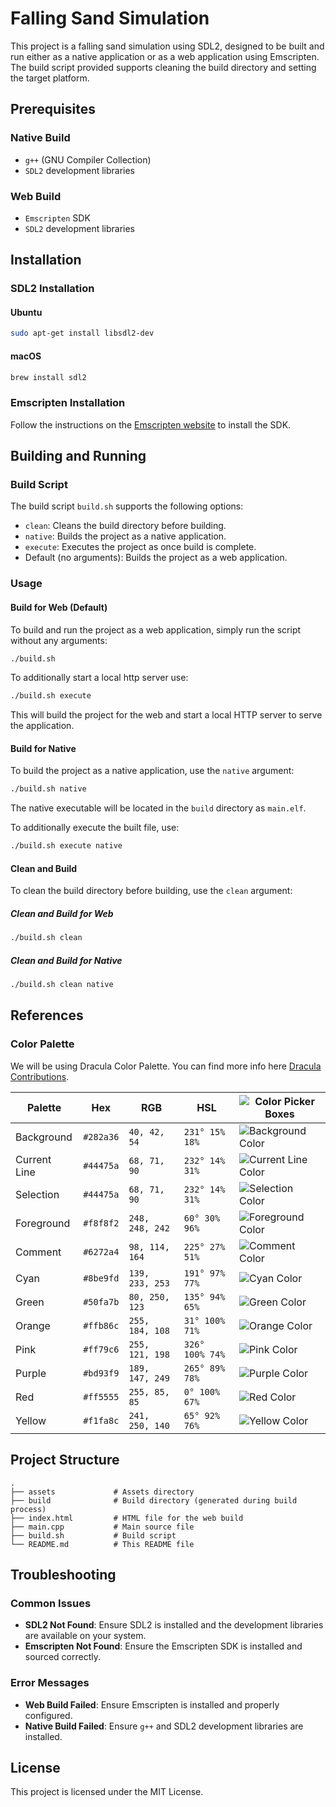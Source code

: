 # Falling Sand Simulation

This project is a falling sand simulation using SDL2, designed to be built and run either as a native application or as a web application using Emscripten. 
The build script provided supports cleaning the build directory and setting the target platform.

## Prerequisites

### Native Build
- `g++` (GNU Compiler Collection)
- `SDL2` development libraries

### Web Build
- `Emscripten` SDK
- `SDL2` development libraries

## Installation

### SDL2 Installation

#### Ubuntu
```sh
sudo apt-get install libsdl2-dev
```

#### macOS
```sh
brew install sdl2
```

### Emscripten Installation

Follow the instructions on the [Emscripten website](https://emscripten.org/docs/getting_started/downloads.html) to install the SDK.

## Building and Running

### Build Script

The build script `build.sh` supports the following options:
- `clean`: Cleans the build directory before building.
- `native`: Builds the project as a native application.
- `execute`: Executes the project as once build is complete.
- Default (no arguments): Builds the project as a web application.

### Usage

#### Build for Web (Default)

To build and run the project as a web application, simply run the script without any arguments:

```sh
./build.sh
```

To additionally start a local http server use:

```sh
./build.sh execute
```

This will build the project for the web and start a local HTTP server to serve the application.

#### Build for Native

To build the project as a native application, use the `native` argument:

```sh
./build.sh native
```

The native executable will be located in the `build` directory as `main.elf`.

To additionally execute the built file, use:

```sh
./build.sh execute native
```

#### Clean and Build

To clean the build directory before building, use the `clean` argument:

##### Clean and Build for Web

```sh
./build.sh clean
```

##### Clean and Build for Native

```sh
./build.sh clean native
```

## References

### Color Palette

We will be using Dracula Color Palette. You can find more info here [Dracula Contributions](https://draculatheme.com/contribute).

| Palette      | Hex       | RGB           | HSL             | ![Color Picker Boxes](https://draculatheme.com/images/color-boxes/eyedropper.png)   |
| ------------ | --------- | ------------- | --------------- | ----------------------------------------------------------------------------------- |
| Background   | `#282a36` | `40, 42, 54`    | `231° 15% 18%`  | ![Background Color](https://draculatheme.com/images/color-boxes/background.png)     |
| Current Line | `#44475a` | `68, 71, 90`    | `232° 14% 31%`  | ![Current Line Color](https://draculatheme.com/images/color-boxes/current_line.png) |
| Selection    | `#44475a` | `68, 71, 90`    | `232° 14% 31%`  | ![Selection Color](https://draculatheme.com/images/color-boxes/selection.png)       |
| Foreground   | `#f8f8f2` | `248, 248, 242` | `60° 30% 96%`   | ![Foreground Color](https://draculatheme.com/images/color-boxes/foreground.png)     |
| Comment      | `#6272a4` | `98, 114, 164`  | `225° 27% 51%`  | ![Comment Color](https://draculatheme.com/images/color-boxes/comment.png)           |
| Cyan         | `#8be9fd` | `139, 233, 253` | `191° 97% 77%`  | ![Cyan Color](https://draculatheme.com/images/color-boxes/cyan.png)                 |
| Green        | `#50fa7b` | `80, 250, 123`  | `135° 94% 65%`  | ![Green Color](https://draculatheme.com/images/color-boxes/green.png)               |
| Orange       | `#ffb86c` | `255, 184, 108` | `31° 100% 71%`  | ![Orange Color](https://draculatheme.com/images/color-boxes/orange.png)             |
| Pink         | `#ff79c6` | `255, 121, 198` | `326° 100% 74%` | ![Pink Color](https://draculatheme.com/images/color-boxes/pink.png)                 |
| Purple       | `#bd93f9` | `189, 147, 249` | `265° 89% 78%`  | ![Purple Color](https://draculatheme.com/images/color-boxes/purple.png)             |
| Red          | `#ff5555` | `255, 85, 85`   | `0° 100% 67%`   | ![Red Color](https://draculatheme.com/images/color-boxes/red.png)                   |
| Yellow       | `#f1fa8c` | `241, 250, 140` | `65° 92% 76%`   | ![Yellow Color](https://draculatheme.com/images/color-boxes/yellow.png)             |

## Project Structure

```
.
├── assets             # Assets directory
├── build              # Build directory (generated during build process)
├── index.html         # HTML file for the web build
├── main.cpp           # Main source file
├── build.sh           # Build script
└── README.md          # This README file
```

## Troubleshooting

### Common Issues

- **SDL2 Not Found**: Ensure SDL2 is installed and the development libraries are available on your system.
- **Emscripten Not Found**: Ensure the Emscripten SDK is installed and sourced correctly.

### Error Messages

- **Web Build Failed**: Ensure Emscripten is installed and properly configured.
- **Native Build Failed**: Ensure `g++` and SDL2 development libraries are installed.

## License

This project is licensed under the MIT License.
